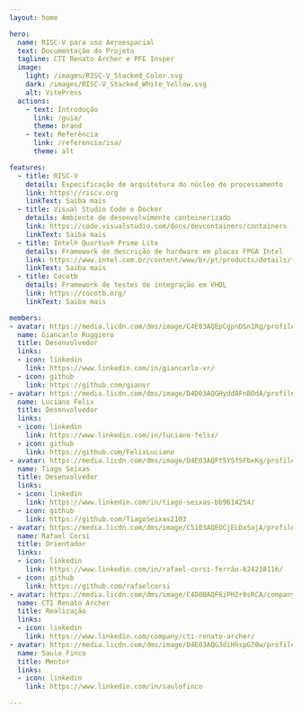 ```yaml
---
layout: home

hero:
  name: RISC-V para uso Aeroespacial
  text: Documentação do Projeto
  tagline: CTI Renato Archer e PFE Insper
  image:
    light: /images/RISC-V_Stacked_Color.svg
    dark: /images/RISC-V_Stacked_White_Yellow.svg
    alt: VitePress
  actions:
    - text: Introdução
      link: /guia/
      theme: brand
    - text: Referência
      link: /referencia/isa/
      theme: alt

features:
  - title: RISC-V
    details: Especificação de arquitetura do núcleo de processamento
    link: https://riscv.org
    linkText: Saiba mais
  - title: Visual Studio Code e Docker
    details: Ambiente de desenvolvimento conteinerizado
    link: https://code.visualstudio.com/docs/devcontainers/containers
    linkText: Saiba mais
  - title: Intel® Quartus® Prime Lite
    details: Framework de descrição de hardware em placas FPGA Intel
    link: https://www.intel.com.br/content/www/br/pt/products/details/fpga/development-tools/quartus-prime.html
    linkText: Saiba mais
  - title: Cocotb
    details: Framework de testes de integração em VHDL
    link: https://cocotb.org/
    linkText: Saiba mais

members:
- avatar: https://media.licdn.com/dms/image/C4E03AQEpCgpnDSn1Rg/profile-displayphoto-shrink_400_400/0/1617900258233?e=1714003200&v=beta&t=3E9dMYeFAvXG_k_Ktv9598Qnim9UO1141zZQCum2mGI
  name: Giancarlo Ruggiero
  title: Desenvolvedor
  links:
  - icon: linkedin
    link: https://www.linkedin.com/in/giancarlo-vr/
  - icon: github
    link: https://github.com/gianvr
- avatar: https://media.licdn.com/dms/image/D4D03AQGHydd8FnBOdA/profile-displayphoto-shrink_400_400/0/1707877218390?e=1714003200&v=beta&t=OqbtDvw0qaaZ7Lx7iykHOWjNEAe5KISyyJstXY6Omjk
  name: Luciano Felix
  title: Desenvolvedor
  links:
  - icon: linkedin
    link: https://www.linkedin.com/in/luciano-felix/
  - icon: github
    link: https://github.com/FelixLuciano
- avatar: https://media.licdn.com/dms/image/D4E03AQFt5YSf5FbxKg/profile-displayphoto-shrink_200_200/0/1666467108985?e=2147483647&v=beta&t=b0XQGht56s_SqQ4i46sv17sWOQ9g3Bbtv8yh1XFbKtg
  name: Tiago Seixas
  title: Desenvolvedor
  links:
  - icon: linkedin
    link: https://www.linkedin.com/in/tiago-seixas-bb9614254/
  - icon: github
    link: https://github.com/TiagoSeixas2103
- avatar: https://media.licdn.com/dms/image/C5103AQEOCjELDx5ajA/profile-displayphoto-shrink_800_800/0/1517465490173?e=1714003200&v=beta&t=8ZRnaxdyEzryRQViqNk6_-B4G72lMULu5xFGh4tfId8
  name: Rafael Corsi
  title: Orientador
  links:
  - icon: linkedin
    link: https://www.linkedin.com/in/rafael-corsi-ferrão-624238116/
  - icon: github
    link: https://github.com/rafaelcorsi
- avatar: https://media.licdn.com/dms/image/C4D0BAQF6iPH2r0sRCA/company-logo_200_200/0/1630470864507/cti_renato_archer_logo?e=1716422400&v=beta&t=IXE8hu6bInWiNoIVn--Z6Cm4Hd-5ywIkS6h6Txvzb0w
  name: CTI Renato Archer
  title: Realização
  links:
  - icon: linkedin
    link: https://www.linkedin.com/company/cti-renato-archer/
- avatar: https://media.licdn.com/dms/image/D4E03AQG3diHhspG70w/profile-displayphoto-shrink_800_800/0/1665021953301?e=1714003200&v=beta&t=4G8s6U3TEc9sP6ziTJSFfIQnScdIDrYayt5sHjwIij8
  name: Saulo Finco
  title: Mentor
  links:
  - icon: linkedin
    link: https://www.linkedin.com/in/saulofinco

---
```


<script setup>
import { VPTeamMembers } from 'vitepress/theme'
</script>

<div style="margin-top: 2rem;"></div>

<VPTeamMembers :members="$frontmatter.members" />
